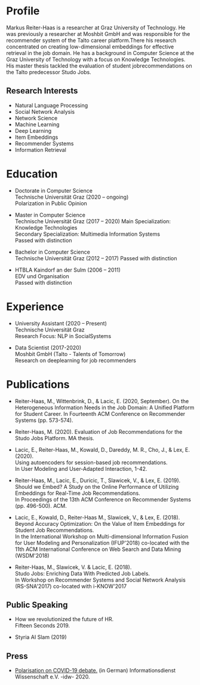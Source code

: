# Profile

Markus Reiter-Haas is a researcher at Graz University of Technology. He was previously a researcher at Moshbit GmbH and was responsible for the recommender system of the Talto career platform.There his research concentrated on creating low-dimensional embeddings for effective retrieval in the job domain. He has a background in Computer Science at the Graz University of Technology with a focus on Knowledge Technologies. His master thesis tackled the evaluation of student jobrecommendations on the Talto predecessor Studo Jobs. 

## Research Interests

- Natural Language Processing
- Social Network Analysis
- Network Science
- Machine Learning
- Deep Learning
- Item Embeddings
- Recommender Systems
- Information Retrieval

# Education

- Doctorate in Computer Science  
Technische Universität Graz (2020 – ongoing)  
Polarization in Public Opinion  

- Master in Computer Science  
Technische Universität Graz (2017 – 2020) 
Main Specialization: Knowledge Technologies  
Secondary Specialization: Multimedia Information Systems  
Passed with distinction  

- Bachelor in Computer Science  
Technische Universität Graz (2012 – 2017)
Passed with distinction  

- HTBLA Kaindorf an der Sulm (2006 – 2011)  
EDV und Organisation  
Passed with distinction  

# Experience

- University Assistant (2020 – Present)  
Technische Universität Graz  
Research Focus: NLP in SocialSystems

- Data Scientist (2017-2020)  
Moshbit GmbH (Talto - Talents of Tomorrow)  
Research on deeplearning for job recommenders

# Publications

- Reiter-Haas, M., Wittenbrink, D., & Lacic, E. (2020, September). 
On the Heterogeneous Information Needs in the Job Domain: A Unified Platform for Student Career. 
In Fourteenth ACM Conference on Recommender Systems (pp. 573-574).

- Reiter-Haas, M. (2020). 
Evaluation of Job Recommendations for the Studo Jobs Platform.
MA thesis.

- Lacic, E., Reiter-Haas, M., Kowald, D., Dareddy, M. R., Cho, J., & Lex, E. (2020).  
Using autoencoders for session-based job recommendations.  
In User Modeling and User-Adapted Interaction, 1-42.  

- Reiter-Haas, M., Lacic, E., Duricic, T., Slawicek, V., & Lex, E. (2019).  
Should we Embed? A Study on the Online Performance of Utilizing Embeddings for Real-Time Job Recommendations.  
In Proceedings of the 13th ACM Conference on Recommender Systems (pp. 496-500). ACM.  

- Lacic, E., Kowald, D., Reiter-Haas M., Slawicek, V., & Lex, E. (2018).  
Beyond Accuracy Optimization: On the Value of Item Embeddings for Student Job Recommendations.  
In the International Workshop on Multi-dimensional Information Fusion for User Modeling and Personalization (IFUP'2018) co-located with the 11th ACM International Conference on Web Search and Data Mining (WSDM'2018)  

- Reiter-Haas, M., Slawicek, V. & Lacic, E. (2018).  
Studo Jobs: Enriching Data With Predicted Job Labels.   
In Workshop on Recommender Systems and Social Network Analysis (RS-SNA'2017) co-located with i-KNOW'2017  

## Public Speaking

- How we revolutionized the future of HR.  
Fifteen Seconds 2019.

- Styria AI Slam (2019)

## Press

- [Polarisation on COVID-19 debate.](https://nachrichten.idw-online.de/2020/09/21/verschwoerung-oder-fakten-forschungsergebnisse-von-uni-graz-und-tu-graz-zeigen-polarisierung-in-der-corona-debatte-auf/) (in German)
Informationsdienst Wissenschaft e.V. -idw- 2020.
